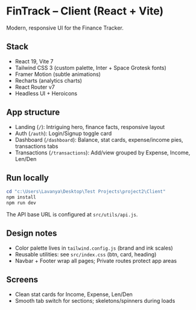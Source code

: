 # FinTrack – Client (React + Vite)

Modern, responsive UI for the Finance Tracker.

## Stack

- React 19, Vite 7
- Tailwind CSS 3 (custom palette, Inter + Space Grotesk fonts)
- Framer Motion (subtle animations)
- Recharts (analytics charts)
- React Router v7
- Headless UI + Heroicons

## App structure

- Landing (`/`): Intriguing hero, finance facts, responsive layout
- Auth (`/auth`): Login/Signup toggle card
- Dashboard (`/dashboard`): Balance, stat cards, expense/income pies, transactions tabs
- Transactions (`/transactions`): Add/view grouped by Expense, Income, Len/Den

## Run locally

```powershell
cd "c:\Users\Lavanya\Desktop\Test Projects\project2\Client"
npm install
npm run dev
```

The API base URL is configured at `src/utils/api.js`.

## Design notes

- Color palette lives in `tailwind.config.js` (brand and ink scales)
- Reusable utilities: see `src/index.css` (btn, card, heading)
- Navbar + Footer wrap all pages; Private routes protect app areas

## Screens

- Clean stat cards for Income, Expense, Len/Den
- Smooth tab switch for sections; skeletons/spinners during loads

